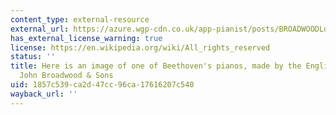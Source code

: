 ```yaml
---
content_type: external-resource
external_url: https://azure.wgp-cdn.co.uk/app-pianist/posts/BROADWOODLondon1817replicaBeethovensPiano.jpg
has_external_license_warning: true
license: https://en.wikipedia.org/wiki/All_rights_reserved
status: ''
title: Here is an image of one of Beethoven's pianos, made by the English piano manufacturer
  John Broadwood & Sons
uid: 1857c539-ca2d-47cc-96ca-17616207c540
wayback_url: ''
---
```

